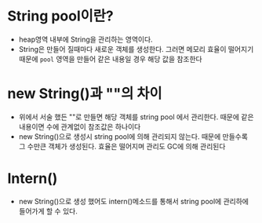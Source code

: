 # String pool이란?
* heap영역 내부에 String을 관리하는 영역이다.
* String은 만들어 질때마다 새로운 객체를 생성한다. 그러면 메모리 효율이 떨어지기 때문에 `pool` 영역을 만들어 같은 내용일 경우 해당 값을 참조한다

# new String()과 ""의 차이
* 위에서 서술 했든 ""로 만들면 해당 객체를 string pool 에서 관리한다. 때문에 같은 내용이면 수에 관계없이 참조값은 하나이다
* new String()으로 생성시 string pool에 의해 관리되지 않는다. 때문에 만들수록 그 수만큰 객체가 생성된다. 효율은 떨어지며 관리도 GC에 의해 관리된다

# Intern()
* new String()으로 생성 했어도 intern()메소드를 통해서 string pool에 관리하에 들어가게 할 수 있다.
